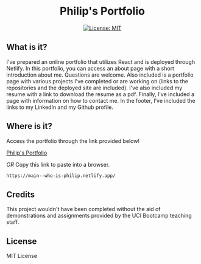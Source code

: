 <div align='center'>

# Philip's Portfolio

[![License: MIT](https://img.shields.io/badge/License-MIT-yellow.svg)](https://opensource.org/licenses/MIT)

</div>

## What is it?

I've prepared an online portfolio that utilizes React and is deployed through Netlify. In this portfolio, you can access an about page with a short introduction about me. Questions are welcome. Also included is a portfolio page with various projects I've completed or are working on (links to the repositories and the deployed site are included). I've also included my resume with a link to download the resume as a pdf. Finally, I've included a page with information on how to contact me. In the footer, I've included the links to my LinkedIn and my Github profile.

## Where is it?

Access the portfolio through the link provided below!

[Philip's Portfolio](https://main--who-is-philip.netlify.app/)

_OR_ Copy this link to paste into a browser.

``` md
https://main--who-is-philip.netlify.app/
```

## Credits

This project wouldn't have been completed without the aid of demonstrations and assignments provided by the UCI Bootcamp teaching staff.

## License

MIT License
